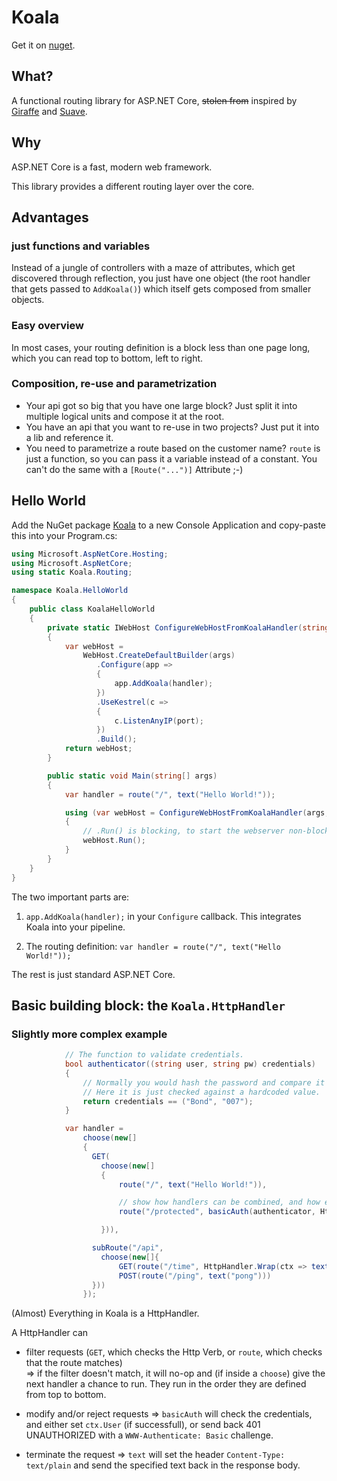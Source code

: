 # Koala

Get it on [nuget](https://www.nuget.org/packages/Koala/).

## What?

A functional routing library for ASP.NET Core, ~~stolen from~~ inspired by [Giraffe](https://github.com/giraffe-fsharp/Giraffe) and [Suave](https://github.com/SuaveIO/suave).

## Why

ASP.NET Core is a fast, modern web framework.

This library provides a different routing layer over the core.


## Advantages

### just functions and variables

Instead of a jungle of controllers with a maze of attributes, which get discovered through reflection, you just have one object (the root handler that gets passed to ``AddKoala()``) which itself gets composed from smaller objects.

### Easy overview

In most cases, your routing definition is a block less than one page long, which you can read top to bottom, left to right.

### Composition, re-use and parametrization

* Your api got so big that you have one large block? Just split it into multiple logical units and compose it at the root.
* You have an api that you want to re-use in two projects? Just put it into a lib and reference it.
* You need to parametrize a route based on the customer name? ``route`` is just a function, so you can pass it a variable instead of a constant. You can't do the same with a ``[Route("...")]`` Attribute ;-)



## Hello World

Add the NuGet package [Koala](https://www.nuget.org/packages/Koala/) to a new Console Application and copy-paste this into your Program.cs:

```C#
using Microsoft.AspNetCore.Hosting;
using Microsoft.AspNetCore;
using static Koala.Routing;

namespace Koala.HelloWorld
{
    public class KoalaHelloWorld
    {
        private static IWebHost ConfigureWebHostFromKoalaHandler(string[] args, int port, HttpHandler handler)
        {
            var webHost =
                WebHost.CreateDefaultBuilder(args)
                   .Configure(app =>
                   {
                       app.AddKoala(handler);
                   })
                   .UseKestrel(c =>
                   {
                       c.ListenAnyIP(port);
                   })
                   .Build();
            return webHost;
        }

        public static void Main(string[] args)
        {
            var handler = route("/", text("Hello World!"));

            using (var webHost = ConfigureWebHostFromKoalaHandler(args, port: 5000, handler: handler))
            {
                // .Run() is blocking, to start the webserver non-blocking, call .Start()
                webHost.Run();
            }
        }
    }
}

```

The two important parts are:

1) ``app.AddKoala(handler);`` in your ``Configure`` callback.
This integrates Koala into your pipeline.

2) The routing definition:
``var handler = route("/", text("Hello World!"));``

The rest is just standard ASP.NET Core.




## Basic building block: the ``Koala.HttpHandler``

### Slightly more complex example

```c#
            // The function to validate credentials.
            bool authenticator((string user, string pw) credentials)
            {
                // Normally you would hash the password and compare it against a database or whatever.
                // Here it is just checked against a hardcoded value.
                return credentials == ("Bond", "007");
            }

            var handler =
                choose(new[]
                {
                  GET(
                    choose(new[]
                    {
                        route("/", text("Hello World!")),

                        // show how handlers can be combined, and how easily a new handler can be created from these building blocks.
                        route("/protected", basicAuth(authenticator, HttpHandler.Wrap(ctx => text($"Welcome Agent {ctx.User.Identity.Name}!"))))

                    })),

                  subRoute("/api",
                    choose(new[]{
                        GET(route("/time", HttpHandler.Wrap(ctx => text($"{DateTime.Now}")))),
                        POST(route("/ping", text("pong")))
                  }))
                });
```

(Almost) Everything in Koala is a HttpHandler.

A HttpHandler can

* filter requests (``GET``, which checks the Http Verb, or ``route``, which checks that the route matches)  
 => if the filter doesn't match, it will no-op and (if inside a ``choose``) give the next handler a chance to run. They run in the order they are defined from top to bottom.
 
* modify and/or reject requests
 => ``basicAuth`` will check the credentials, and either set ``ctx.User`` (if successfull), or send back 401 UNAUTHORIZED with a ``WWW-Authenticate: Basic`` challenge.
 
 * terminate the request
  => ``text`` will set the header ``Content-Type: text/plain`` and send the specified text back in the response body.
  
  
